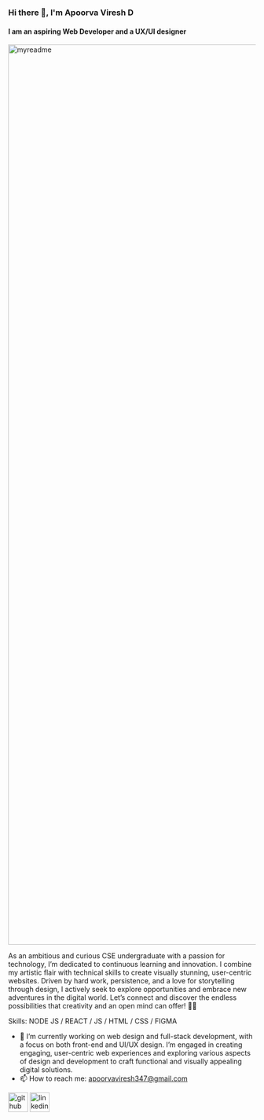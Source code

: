 ### Hi there 👋, I'm Apoorva Viresh D
#### I am an aspiring Web Developer and a UX/UI designer
<img width="1834" alt="myreadme" src="https://github.com/user-attachments/assets/3fe2487e-d599-4750-a540-13618e0221ef">

As an ambitious and curious CSE undergraduate with a passion for technology, I’m dedicated to continuous learning and innovation. I combine my artistic flair with technical skills to create visually stunning, user-centric websites. Driven by hard work, persistence, and a love for storytelling through design, I actively seek to explore opportunities and embrace new adventures in the digital world. Let’s connect and discover the endless possibilities that creativity and an open mind can offer! 🚀🚀

Skills: NODE JS / REACT / JS / HTML / CSS / FIGMA

- 🔭 I’m currently working on web design and full-stack development, with a focus on both front-end and UI/UX design. I’m engaged in creating engaging, user-centric web experiences and exploring various aspects of design and development to craft functional and visually appealing digital solutions. 
- 📫 How to reach me: apoorvaviresh347@gmail.com 


[<img src='https://cdn.jsdelivr.net/npm/simple-icons@3.0.1/icons/github.svg' alt='github' height='40'>](https://github.com/https://github.com/apoorvaaxo)  [<img src='https://cdn.jsdelivr.net/npm/simple-icons@3.0.1/icons/linkedin.svg' alt='linkedin' height='40'>](https://www.linkedin.com/in/https://www.linkedin.com/in/apoorva-viresh-d-45a320259//)  

